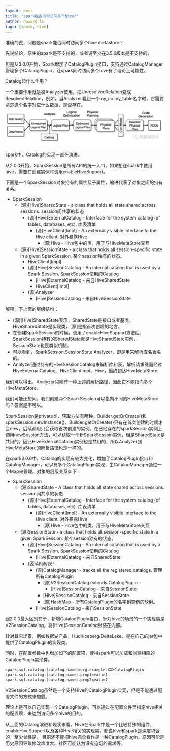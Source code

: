 ```yaml
---
layout: post
title: "spark能否同时访问多个hive?"
author: howard li
tags: [spark, hive]
---
```


准确的说，问题是spark能否同时访问多个hive metastore？

先说结论，原生的spark是不支持的，或者说至少在3.5.6版本是不支持的。

但是从3.0.0开始，Spark增加了CatalogPlugin接口，支持通过CatalogManager管理多个CatalogPlugin，让spark同时访问多个hive有了理论上可能性。

Catalog起什么作用？

一个重要作用就是被Analyzer使用，把UnresolvedRelation变成ResolvedRelation，例如，当Analyzer看到一个my_db.my_table名字时，它需要清楚这个名字对应什么数据，是否存在。
![behind_spark_sql](/images/behind_spark_sql.png)

spark中，Catalog的实现一直在演进。

从2.0.0开始，SparkSession是所有API的统一入口，如果想在spark中使用hive，需要在创建实例时调用enableHiveSupport。

下面是一个SparkSession对象持有的属性及子属性，缩进代表了对象之间的持有关系。

- SparkSession
  - (源)[Hive]SharedState - a class that holds all state shared across sessions. session间共享的状态
    - (源)[Hive]ExternalCatalog - Interface for the system catalog (of tables, databases, etc). 库表清单
      - (源)HiveClient[Impl] - An externally visible interface to the Hive client. 对外暴露Hive
        - (源)Hive - Hive包中的类，用于与HiveMetaStore交互
  - (源)[Hive]SessionState - a class that holds all session-specific state in a given SparkSession. 某个session独有的状态。
    - HiveClient[Impl]
    - (源)[Hive]SessionCatalog - An internal catalog that is used by a Spark Session. SparkSession使用的Catalog
      - [Hive]ExternalCatalog - 来自HiveSharedState
      - HiveClient[Impl]
    - (源)Analyzer
      - [Hive]SessionCatalog - 来自HiveSessionState

解释一下上面的层级结构：

- (源)[Hive]SharedState表示，SharedState是接口或者基类，HiveSharedState是实现类，[源]是指首次创建的地方。
- 在创建SparkSession的时候，调用了enableHiveSupport方法后，SparkSession持有的SharedState就是HiveSharedState实例，SessoinState也是类似机制。
- 可以看到，SparkSession.SessionState.Analyzer，即是用来解析库名表名的。
- Analyzer通过持有的HiveSessionCatalog来解析库和表，解析请求继而经过HiveExternalCatalog、HiveClientImpl、Hive，最终到达HiveMetaStore.

我们可以得出，Analyzer只能有一种上述的解析路径，因此它不能指向多个HiveMetaStore。

我们可能还想问，我们创建两个SparkSession可以指向不同的HiveMetaStore吗？答案是不可以。

SparkSession是private类，获取方法有两种，Builder.getOrCreate()和sparkSession.newInstance()。Builder.getOrCreate()只有在首次创建的时候才会new，后续调用只会获取首次创建的实例。在已经存在的sparkSession实例上调用newSession方法，可以获取一个新SparkSessoin实例，但是SharedState是共用的，因此HiveExternalCatalog实例也是共用的，所以Analyzer到HiveMetaStore的解析路径也是一样的。

在spark3.0.0中，Catalog的实现有较大变化，增加了CatalogPlugin接口和CatalogManager，可以有多个CatalogPlugin实现，由CatalogManager通过一个Map来管理。对象的层级关系如下：

- SparkSession
  - (源)SharedState - A class that holds all state shared across sessions. session间共享的状态
    - (源)[Hive]ExternalCatalog - Interface for the system catalog (of tables, databases, etc). 库表清单
      - (源)HiveClient[Impl] - An externally visible interface to the Hive client. 对外暴露Hive
        - (源)Hive - Hive包中的类，用于与HiveMetaStore交互
  - (源)SessionState - a class that holds all session-specific state in a given SparkSession. 某个session独有的状态。
    - (源)[Hive]SessionCatalog - An internal catalog that is used by a Spark Session. SparkSession使用的Catalog
      - [Hive]ExternalCatalog - 来自SharedState
    - (源)Analyzer
      - (源)CatalogManager - tracks all the registered catalogs. 管理所有CatalogPlugin
        - (源)V2SessionCatalog extends CatalogPlugin - 
          - [Hive]SessionCatalog - 来自SessionState
        - [Hive]SessionCatalog - 来自SessionState
        - (源)HashMap - 所有CatalogPlugin的名字到实例的映射。
      - [Hive]SessionCatalog - 来自SessionState

跟2.0.0最大区别在于，新增CatalogPlugin接口，针对hive的场景的一个实现类是V2SessionCatalog，将[Hive]SessionCatalog封装在内部。

针对其它场景，例如数据湖产品，Hudi/Iceberg/DeltaLake，是在自己的jar包中提供了CatalogPlugin的实现类。

同时，在配置参数中也增加如下的配置项，使得spark可以加载和创建相应的CatalogPlugin实现类。
```
spark.sql.catalog.[catalog_name]=org.example.XXXCatalogPlugin
spark.sql.catalog.[catalog_name].prop1=value1
spark.sql.catalog.[catalog_name].prop2=value2
```
V2SessionCatalog虽然是一个支持Hive的CatalogPlugin实现，但是不能通过配置文件的方式来加载。

理论上是可以自己实现一个CatalogPlugin，可以通过在配置文件里指定hive相关的配置项，来达到访问多个hive的目的。

从上面的Catalog演进和现状来看，Hive在Spark中是一个比较特殊的组件，enableHiveSupport以及各种Hive相关的实现类，都说hive和spark是深度耦合的，至少曾经是。
目前还不能把hive完全看作是一种CatalogPlugin，原因可能是历史原因导致修改难度大、社区可能认为没有迫切的需求等。

